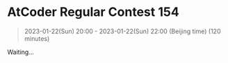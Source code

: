 # AtCoder Regular Contest 154

> 2023-01-22(Sun) 20:00 - 2023-01-22(Sun) 22:00 (Beijing time) (120 minutes)

Waiting...